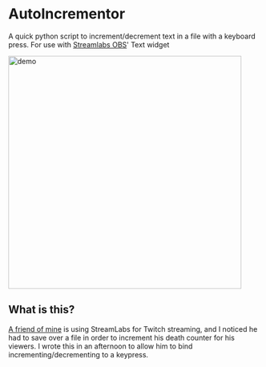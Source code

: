 # AutoIncrementor
A quick python script to increment/decrement text in a file with a keyboard press. For use with [Streamlabs OBS](http://streamlabs.com/)' Text widget

<img src="Demo.gif" alt="demo" style="width: 465;" />

## What is this?
[A friend of mine](https://www.twitch.tv/thedugnutt) is using StreamLabs for Twitch streaming, and I noticed he had to save over a file in order to increment his death counter for his viewers. I wrote this in an afternoon to allow him to bind incrementing/decrementing to a keypress.
